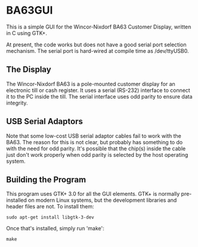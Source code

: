 # BA63GUI

This is a simple GUI for the Wincor-Nixdorf BA63 Customer Display,
written in C using GTK+.

At present, the code works but does not have a good serial port
selection mechanism. The serial port is hard-wired at compile
time as /dev/ttyUSB0.

## The Display

The Wincor-Nixdorf BA63 is a pole-mounted customer display for an
electronic till or cash register.
It uses a serial (RS-232) interface to connect it to the PC inside
the till.
The serial interface uses odd parity to ensure data integrity.

## USB Serial Adaptors

Note that some low-cost USB serial adaptor cables fail to work with
the BA63.
The reason for this is not clear, but probably has something to do
with the need for odd parity.
It's possible that the chip(s) inside the cable just don't work properly
when odd parity is selected by the host operating system.

## Building the Program ##

This program uses GTK+ 3.0 for all the GUI elements.
GTK+ is normally pre-installed on modern Linux systems,
but the development libraries and header files are not.
To install them:

```sudo apt-get install libgtk-3-dev```

Once that's installed, simply run 'make':

```make```

